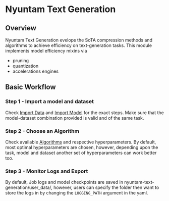 # Nyuntam Text Generation

## Overview

Nyuntam Text Generation evelops the SoTA compression methods and algorithms to achieve efficiency on text-generation tasks. This module implements model efficiency mixins via

- pruning
- quantization
- accelerations engines

## Basic Workflow

### Step 1 - Import a model and dataset

Check [Import Data](../dataset.md) and [Import Model](../model.md) for the exact steps. Make sure that the model-dataset combination provided is valid and of the same task.

### Step 2 - Choose an Algorithm

Check available [Algorithms](./algorithms.md) and respective hyperparameters. By default, most optimal hyperparameters are chosen, however, depending upon the task, model and dataset another set of hyperparameters can work better too.

### Step 3 - Monitor Logs and Export

By default, Job logs and model checkpoints are saved in nyuntam-text-generation/user_data/, however, users can specify the folder then want to store the logs in by changing the `LOGGING_PATH` argument in the yaml.
